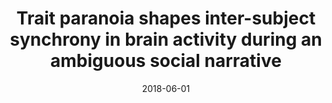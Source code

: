 ---
title: "Trait paranoia shapes inter-subject synchrony in brain activity during an ambiguous social narrative"
project_id: 
date: 2018-06-01
conference_id: "OHBM_2018"
presenters:
   - emily_finn
   - peter_bandettini
summary: ""
file: /assets/presentations/finn_ohbm2018_poster.pdf
filename: finn_ohbm2018_poster.pdf
layout: presentation
---